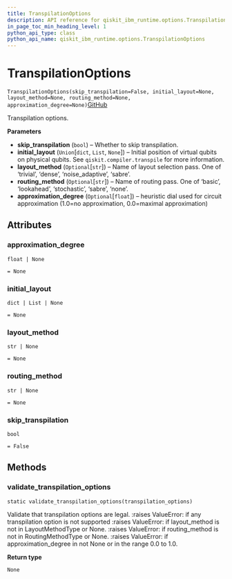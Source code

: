 ```yaml
---
title: TranspilationOptions
description: API reference for qiskit_ibm_runtime.options.TranspilationOptions
in_page_toc_min_heading_level: 1
python_api_type: class
python_api_name: qiskit_ibm_runtime.options.TranspilationOptions
---
```


# TranspilationOptions

<span id="qiskit_ibm_runtime.options.TranspilationOptions" />

`TranspilationOptions(skip_transpilation=False, initial_layout=None, layout_method=None, routing_method=None, approximation_degree=None)`[GitHub](https://github.com/qiskit/qiskit-ibm-runtime/tree/stable/0.17/qiskit_ibm_runtime/options/transpilation_options.py "view source code")

Transpilation options.

**Parameters**

*   **skip\_transpilation** (`bool`) – Whether to skip transpilation.
*   **initial\_layout** (`Union`\[`dict`, `List`, `None`]) – Initial position of virtual qubits on physical qubits. See `qiskit.compiler.transpile` for more information.
*   **layout\_method** (`Optional`\[`str`]) – Name of layout selection pass. One of ‘trivial’, ‘dense’, ‘noise\_adaptive’, ‘sabre’.
*   **routing\_method** (`Optional`\[`str`]) – Name of routing pass. One of ‘basic’, ‘lookahead’, ‘stochastic’, ‘sabre’, ‘none’.
*   **approximation\_degree** (`Optional`\[`float`]) – heuristic dial used for circuit approximation (1.0=no approximation, 0.0=maximal approximation)

## Attributes

<span id="qiskit_ibm_runtime.options.TranspilationOptions.approximation_degree" />

### approximation\_degree

`float | None`

`= None`

<span id="qiskit_ibm_runtime.options.TranspilationOptions.initial_layout" />

### initial\_layout

`dict | List | None`

`= None`

<span id="qiskit_ibm_runtime.options.TranspilationOptions.layout_method" />

### layout\_method

`str | None`

`= None`

<span id="qiskit_ibm_runtime.options.TranspilationOptions.routing_method" />

### routing\_method

`str | None`

`= None`

<span id="qiskit_ibm_runtime.options.TranspilationOptions.skip_transpilation" />

### skip\_transpilation

`bool`

`= False`

## Methods

### validate\_transpilation\_options

<span id="qiskit_ibm_runtime.options.TranspilationOptions.validate_transpilation_options" />

`static validate_transpilation_options(transpilation_options)`

Validate that transpilation options are legal. :raises ValueError: if any transpilation option is not supported :raises ValueError: if layout\_method is not in LayoutMethodType or None. :raises ValueError: if routing\_method is not in RoutingMethodType or None. :raises ValueError: if approximation\_degree in not None or in the range 0.0 to 1.0.

**Return type**

`None`

